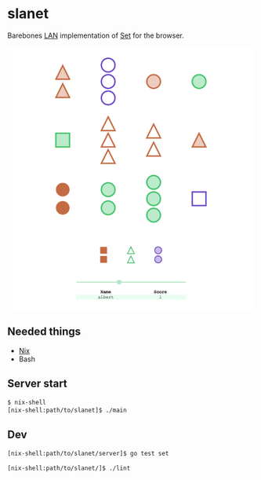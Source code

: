 # slanet

Barebones [LAN](https://en.wikipedia.org/wiki/Local_area_network) implementation of [Set](https://en.wikipedia.org/wiki/Set_(card_game)) for the browser.

![](cover.png)

Needed things
---
 * [Nix](https://nixos.org/nix/)
 * Bash

Server start
---
```
$ nix-shell
[nix-shell:path/to/slanet]$ ./main
```

Dev
---
```
[nix-shell:path/to/slanet/server]$ go test set
```
```
[nix-shell:path/to/slanet/]$ ./lint
```
